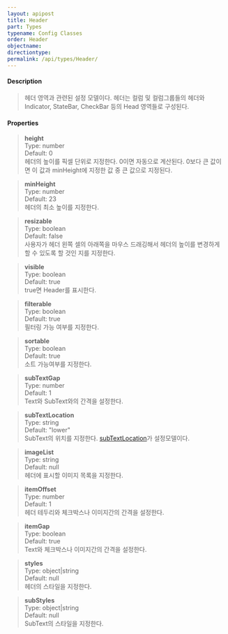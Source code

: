 ```yaml
---
layout: apipost
title: Header
part: Types
typename: Config Classes
order: Header
objectname: 
directiontype: 
permalink: /api/types/Header/
---
```



#### Description

> 헤더 영역과 관련된 설정 모델이다. 헤더는 컬럼 및 컬럼그룹들의 헤더와 Indicator, StateBar, CheckBar 등의 Head 영역들로 구성된다.

#### Properties

> **height**    
> Type: number    
> Default: 0  
> 헤더의 높이를 픽셀 단위로 지정한다. 0이면 자동으로 계산된다. 0보다 큰 값이면 이 값과 minHeight에 지정한 값 중 큰 값으로 지정된다.  

> **minHeight**  
> Type: number  
> Default: 23  
> 헤더의 최소 높이를 지정한다.  

> **resizable**  
> Type: boolean   
> Default: false  
> 사용자가 헤더 왼쪽 셀의 아래쪽을 마우스 드래깅해서 헤더의 높이를 변경하게 할 수 있도록 할 것인 지를 지정한다.  

> **visible**  
> Type: boolean   
> Default: true     
> true면 Header를 표시한다.  

> **filterable**  
> Type: boolean   
> Default: true     
> 필터링 가능 여부를 지정한다.  

> **sortable**  
> Type: boolean   
> Default: true     
> 소트 가능여부를 지정한다.  

> **subTextGap**  
> Type: number     
> Default: 1       
> Text와 SubText와의 간격을 설정한다.    

> **subTextLocation**  
> Type: string   
> Default: "lower"       
> SubText의 위치를 지정한다. [subTextLocation](/api/types/subTextLocation/)가 설정모델이다.         

> **imageList**  
> Type: string     
> Default: null       
> 헤더에 표시할 이미지 목록을 지정한다.  

> **itemOffset**  
> Type: number     
> Default: 1       
> 헤더 테두리와 체크박스나 이미지간의 간격을 설정한다.      

> **itemGap**  
> Type: boolean     
> Default: true       
> Text와 체크박스나 이미지간의 간격을 설정한다.   

> **styles**  
> Type: object|string     
> Default: null       
> 헤더의 스타일을 지정한다.  

> **subStyles**  
> Type: object|string     
> Default: null       
> SubText의 스타일을 지정한다.  

